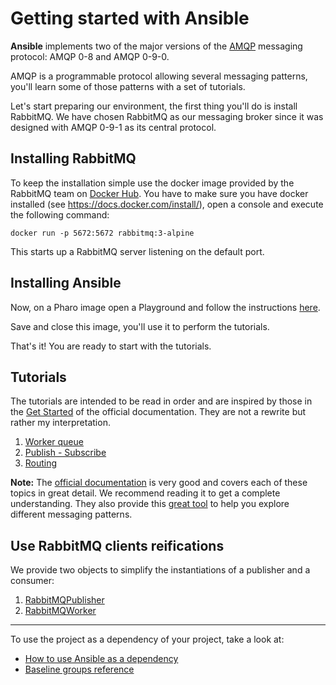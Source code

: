 # Getting started with Ansible

**Ansible** implements two of the major versions of the [AMQP](http://www.amqp.org)
 messaging protocol: AMQP 0-8 and AMQP 0-9-0.

AMQP is a programmable protocol allowing several messaging patterns, you'll
 learn some of those patterns with a set of tutorials.

Let's start preparing our environment, the first thing you'll do is install RabbitMQ.
 We have chosen RabbitMQ as our messaging broker since it was designed with
 AMQP 0-9-1 as its central protocol.

## Installing RabbitMQ

To keep the installation simple use the docker image provided by the RabbitMQ team
 on [Docker Hub](https://hub.docker.com/_/rabbitmq). You have to make sure you have
 docker installed (see <https://docs.docker.com/install/>), open a console and execute
 the following command:

`docker run -p 5672:5672 rabbitmq:3-alpine`

This starts up a RabbitMQ server listening on the default port.

## Installing Ansible

Now, on a Pharo image open a Playground and follow the instructions [here](how-to/how-to-load-in-pharo.md).

Save and close this image, you'll use it to perform the tutorials.

That's it! You are ready to start with the tutorials.

## Tutorials

The tutorials are intended to be read in order and are inspired by those in the
[Get Started](https://www.rabbitmq.com/getstarted.html) of the official documentation.
They are not a rewrite but rather my interpretation.

1. [Worker queue](tutorials/WorkerQueue.md)
2. [Publish - Subscribe](tutorials/PublishSubscribe.md)
3. [Routing](tutorials/Routing.md)

**Note:** The [official documentation](https://www.rabbitmq.com/documentation.html)
 is very good and covers each of these topics in great detail. We recommend
 reading it to get a complete understanding. They also provide this [great tool](http://tryrabbitmq.com)
 to help you explore different messaging patterns.

## Use RabbitMQ clients reifications

We provide two objects to simplify the instantiations of a publisher and a
consumer:

1. [RabbitMQPublisher](tutorials/RabbitMQPublisher.md)
2. [RabbitMQWorker](tutorials/RabbitMQWorker.md)

 ---

To use the project as a dependency of your project, take a look at:

- [How to use Ansible as a dependency](how-to/how-to-use-as-dependency-in-pharo.md)
- [Baseline groups reference](reference/Baseline-groups.md)
